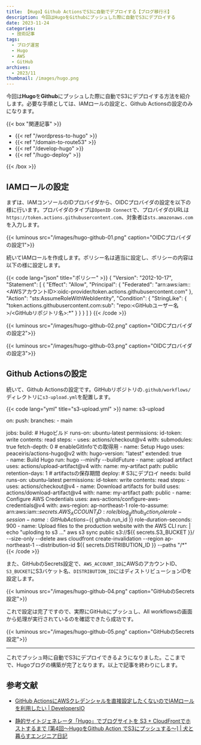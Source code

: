 ```yaml
---
title: 【Hugo】Github ActionsでS3に自動でデプロイする【ブログ移行④】
description: 今回はHugoをGithubにプッシュした際に自動でS3にデプロイする
date: 2023-11-24
categories: 
  - 技術記事
tags: 
  - ブログ運営
  - Hugo
  - AWS
  - GitHub
archives: 
  - 2023/11
thumbnail: /images/hugo.png
---
```


今回は**Hugo**を**Github**にプッシュした際に自動でS3にデプロイする方法を紹介します。必要な手順としては、IAMロールの設定と、Github Actionsの設定のみになります。

{{< box "関連記事" >}}
<ul>
<li>{{< ref "/wordpress-to-hugo" >}}</li>
<li>{{< ref "/domain-to-route53" >}}</li>
<li>{{< ref "/develop-hugo" >}}</li>
<li>{{< ref "/hugo-deploy" >}}</li>
</ul>
{{< /box >}}

## IAMロールの設定

まずは、IAMコンソールのIDプロバイダから、OIDCプロバイダの設定を以下の様に行います。プロバイダのタイプは`OpenID Connect`で、プロバイダのURLは`https://token.actions.githubusercontent.com`、対象者は`sts.amazonaws.com`を入力します。

{{< luminous src="/images/hugo-github-01.png" caption="OIDCプロバイダの設定1">}}

続いてIAMロールを作成します。ポリシー名は適当に設定し、ポリシーの内容は以下の様に設定します。

{{< code lang="json" title="ポリシー" >}}
{
  "Version": "2012-10-17",
  "Statement": [
    {
      "Effect": "Allow",
      "Principal": {
        "Federated": "arn:aws:iam::<AWSアカウントID>:oidc-provider/token.actions.githubusercontent.com"
      },
      "Action": "sts:AssumeRoleWithWebIdentity",
      "Condition": {
        "StringLike": {
          "token.actions.githubusercontent.com:sub": "repo:<GitHubユーザー名>/<GitHubリポジトリ名>:*"
        }
      }
    }
  ]
}
{{< /code >}}


{{< luminous src="/images/hugo-github-02.png" caption="OIDCプロバイダの設定2">}}

{{< luminous src="/images/hugo-github-03.png" caption="OIDCプロバイダの設定3">}}

## Github Actionsの設定

続いて、Github Actionsの設定です。GitHubリポジトリの`.github/workflows/`ディレクトリに`s3-upload.yml`を配置します。

{{< code lang="yml" title="s3-upload.yml" >}}
name: s3-upload

on:
  push:
    branches:
      - main

jobs:
  build: # Hugoビルド
    runs-on: ubuntu-latest
    permissions:
      id-token: write
      contents: read
    steps:
      - uses: actions/checkout@v4
        with:
          submodules: true
          fetch-depth: 0 # enableGitInfoでの取得用
      - name: Setup Hugo
        uses: peaceiris/actions-hugo@v2
        with:
          hugo-version: "latest"
          extended: true     
      - name: Build Hugo
        run: hugo --minify --buildFuture
      - name: upload artifact
        uses: actions/upload-artifact@v4
        with:
          name: my-artifact
          path: public
          retention-days: 1 # artifactsの保存期間
  deploy: # S3にデプロイ
    needs: build
    runs-on: ubuntu-latest
    permissions:
      id-token: write
      contents: read
    steps:
      - uses: actions/checkout@v4
      - name: Download artifacts for build
        uses: actions/download-artifact@v4
        with:
          name: my-artifact
          path: public
      - name: Configure AWS Credentials
        uses: aws-actions/configure-aws-credentials@v4
        with:
          aws-region: ap-northeast-1
          role-to-assume: arn:aws:iam::${{ secrets.AWS_ACCOUNT_ID }}:role/blog_github_action_role
          role-session-name: GitHubActions-${{ github.run_id }}
          role-duration-seconds: 900
      - name: Upload files to the production website with the AWS CLI
        run: |
          echo "uploding to s3 ..."
          aws s3 sync public s3://${{ secrets.S3_BUCKET }}/ --size-only --delete
          aws cloudfront create-invalidation --region ap-northeast-1 --distribution-id ${{ secrets.DISTRIBUTION_ID }} --paths "/*"
{{< /code >}}

また、GitHubのSecrets設定で、`AWS_ACCOUNT_ID`にAWSのアカウントID、`S3_BUCKET`にS3バケット名、`DISTRIBUTION_ID`にはディストリビューションIDを設定します。

{{< luminous src="/images/hugo-github-04.png" caption="GitHubのSecrets設定">}}

これで設定は完了ですので、実際にGitHubにプッシュし、All workflowsの画面から処理が実行されているのを確認できたら成功です。

{{< luminous src="/images/hugo-github-05.png" caption="GitHubのSecrets設定">}}

* * *

これでプッシュ時に自動でS3にデプロイできるようになりました。ここまでで、Hugoブログの構築が完了となります。以上で記事を終わりにします。

## 参考文献

* [GitHub ActionsにAWSクレデンシャルを直接設定したくないのでIAMロールを利用したい | DevelopersIO](https://dev.classmethod.jp/articles/github-actions-aws-sts-credentials-iamrole/)

* [静的サイトジェネレータ「Hugo」でブログサイトを S3 + CloudFrontでホストするまで [第4回〜HugoをGithub Action でS3にプッシュする〜] | 犬と暮らすエンジニア日記](https://technowanko.com/posts/hugo/004_hugo_build_on_github/)